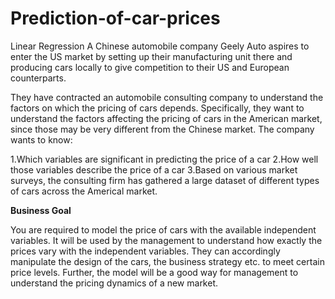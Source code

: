 # Prediction-of-car-prices
Linear Regression
A Chinese automobile company Geely Auto aspires to enter the US market by setting up their manufacturing unit there and producing cars locally to give competition to their US and European counterparts.  

They have contracted an automobile consulting company to understand the factors on which the pricing of cars depends. Specifically, they want to understand the factors affecting the pricing of cars in the American market, since those may be very different from the Chinese market. The company wants to know:

1.Which variables are significant in predicting the price of a car
2.How well those variables describe the price of a car
3.Based on various market surveys, the consulting firm has gathered a large dataset of different types of cars across the Americal market.

<b>Business Goal</b>

You are required to model the price of cars with the available independent variables. It will be used by the management to understand how exactly the prices vary with the independent variables. They can accordingly manipulate the design of the cars, the business strategy etc. to meet certain price levels. Further, the model will be a good way for management to understand the pricing dynamics of a new market. 
